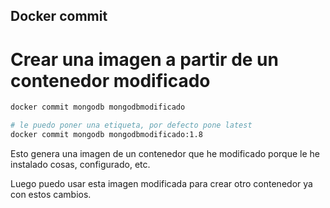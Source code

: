 ## Docker commit

# Crear una imagen a partir de un contenedor modificado 
```bash
docker commit mongodb mongodbmodificado

# le puedo poner una etiqueta, por defecto pone latest
docker commit mongodb mongodbmodificado:1.8
```
Esto genera una imagen de un contenedor que he modificado porque le he instalado cosas, configurado, etc.

Luego puedo usar esta imagen modificada para crear otro contenedor ya con estos cambios.